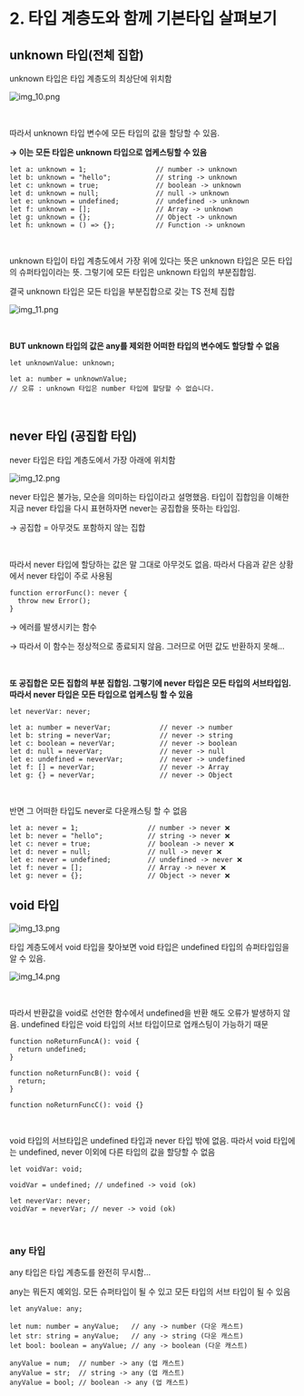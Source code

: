 # 2. 타입 계층도와 함께 기본타입 살펴보기

## unknown 타입(전체 집합)


unknown 타입은 타입 계층도의 최상단에 위치함

![img_10.png](../img/section03/img_10.png)

<br>

따라서 unknown 타입 변수에 모든 타입의 값을 할당할 수 있음.

**→ 이는 모든 타입은 unknown 타입으로 업케스팅할 수 있음**

```tsx
let a: unknown = 1;                 // number -> unknown
let b: unknown = "hello";           // string -> unknown
let c: unknown = true;              // boolean -> unknown
let d: unknown = null;              // null -> unknown
let e: unknown = undefined;         // undefined -> unknown
let f: unknown = [];                // Array -> unknown
let g: unknown = {};                // Object -> unknown
let h: unknown = () => {};          // Function -> unknown
```

<br>

unknown 타입이 타입 계층도에서 가장 위에 있다는 뜻은 unknown 타입은 모든 타입의 슈퍼타입이라는 뜻. 그렇기에 모든 타입은 unknown 타입의 부분집합임.

결국 unknown 타입은 모든 타입을 부분집합으로 갖는 TS 전체 집합

![img_11.png](../img/section03/img_11.png)  

<br>

**BUT unknown 타입의 값은 any를 제외한 어떠한 타입의 변수에도 할당할 수 없음**

```tsx
let unknownValue: unknown;

let a: number = unknownValue;
// 오류 : unknown 타입은 number 타입에 할당할 수 없습니다.
```

<br>

## never 타입 (공집합 타입)


never 타입은 타입 계층도에서 가장 아래에 위치함

![img_12.png](../img/section03/img_12.png)  

never 타입은 불가능, 모순을 의미하는 타입이라고 설명했음. 타입이 집합임을 이해한 지금 never 타입을 다시 표현하자면 never는 공집합을 뜻하는 타입임.

→ 공집합 = 아무것도 포함하지 않는 집합

<br>

따라서 never 타입에 할당하는 값은 말 그대로 아무것도 없음. 따라서 다음과 같은 상황에서 never 타입이 주로 사용됨

```tsx
function errorFunc(): never {
  throw new Error();
}
```

→ 에러를 발생시키는 함수

→ 따라서 이 함수는 정상적으로 종료되지 않음. 그러므로 어떤 값도 반환하지 못해…

<br>

**또 공집합은 모든 집합의 부분 집합임. 그렇기에 never 타입은 모든 타입의 서브타입임. 따라서 never 타입은 모든 타입으로 업케스팅 할 수 있음**

```tsx
let neverVar: never;

let a: number = neverVar;            // never -> number
let b: string = neverVar;            // never -> string
let c: boolean = neverVar;           // never -> boolean
let d: null = neverVar;              // never -> null
let e: undefined = neverVar;         // never -> undefined
let f: [] = neverVar;                // never -> Array
let g: {} = neverVar;                // never -> Object
```

<br>

반면 그 어떠한 타입도 never로 다운캐스팅 할 수 없음

```tsx
let a: never = 1;                 // number -> never ❌
let b: never = "hello";           // string -> never ❌
let c: never = true;              // boolean -> never ❌
let d: never = null;              // null -> never ❌
let e: never = undefined;         // undefined -> never ❌
let f: never = [];                // Array -> never ❌
let g: never = {};                // Object -> never ❌
```

## void 타입


![img_13.png](../img/section03/img_13.png)  

타입 계층도에서 void 타입을 찾아보면 void 타입은 undefined 타입의 슈퍼타입임을 알 수 있음.

![img_14.png](../img/section03/img_14.png)

<br>

따라서 반환값을 void로 선언한 함수에서 undefined을 반환 해도 오류가 발생하지 않음. undefined 타입은 void 타입의 서브 타입이므로 업캐스팅이 가능하기 때문

```tsx
function noReturnFuncA(): void {
  return undefined;
}

function noReturnFuncB(): void {
  return;
}

function noReturnFuncC(): void {}
```

<br>

void 타입의 서브타입은 undefined 타입과 never 타입 밖에 없음. 따라서 void 타입에는 undefined, never 이외에 다른 타입의 값을 할당할 수 없음

```tsx
let voidVar: void;

voidVar = undefined; // undefined -> void (ok)

let neverVar: never;
voidVar = neverVar; // never -> void (ok)
```

<br>

### any 타입

any 타입은 타입 계층도를 완전히 무시함…

any는 뭐든지 예외임. 모든 슈퍼타입이 될 수 있고 모든 타입의 서브 타입이 될 수 있음

```tsx
let anyValue: any;

let num: number = anyValue;   // any -> number (다운 캐스트)
let str: string = anyValue;   // any -> string (다운 캐스트)
let bool: boolean = anyValue; // any -> boolean (다운 캐스트)

anyValue = num;  // number -> any (업 캐스트)
anyValue = str;  // string -> any (업 캐스트)
anyValue = bool; // boolean -> any (업 캐스트)

```
